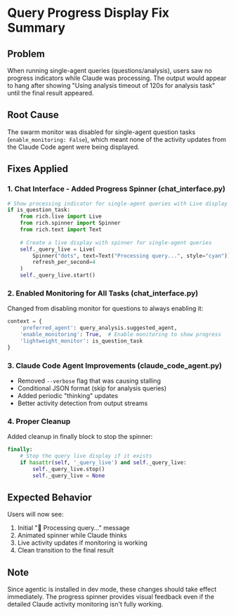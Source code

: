 # Query Progress Display Fix Summary

## Problem
When running single-agent queries (questions/analysis), users saw no progress indicators while Claude was processing. The output would appear to hang after showing "Using analysis timeout of 120s for analysis task" until the final result appeared.

## Root Cause
The swarm monitor was disabled for single-agent question tasks (`enable_monitoring: False`), which meant none of the activity updates from the Claude Code agent were being displayed.

## Fixes Applied

### 1. Chat Interface - Added Progress Spinner (chat_interface.py)
```python
# Show processing indicator for single-agent queries with Live display
if is_question_task:
    from rich.live import Live
    from rich.spinner import Spinner
    from rich.text import Text
    
    # Create a live display with spinner for single-agent queries
    self._query_live = Live(
        Spinner("dots", text=Text("Processing query...", style="cyan")),
        refresh_per_second=4
    )
    self._query_live.start()
```

### 2. Enabled Monitoring for All Tasks (chat_interface.py)
Changed from disabling monitor for questions to always enabling it:
```python
context = {
    'preferred_agent': query_analysis.suggested_agent,
    'enable_monitoring': True,  # Enable monitoring to show progress
    'lightweight_monitor': is_question_task
}
```

### 3. Claude Code Agent Improvements (claude_code_agent.py)
- Removed `--verbose` flag that was causing stalling
- Conditional JSON format (skip for analysis queries)
- Added periodic "thinking" updates
- Better activity detection from output streams

### 4. Proper Cleanup
Added cleanup in finally block to stop the spinner:
```python
finally:
    # Stop the query live display if it exists
    if hasattr(self, '_query_live') and self._query_live:
        self._query_live.stop()
        self._query_live = None
```

## Expected Behavior
Users will now see:
1. Initial "🤔 Processing query..." message
2. Animated spinner while Claude thinks
3. Live activity updates if monitoring is working
4. Clean transition to the final result

## Note
Since agentic is installed in dev mode, these changes should take effect immediately. The progress spinner provides visual feedback even if the detailed Claude activity monitoring isn't fully working.